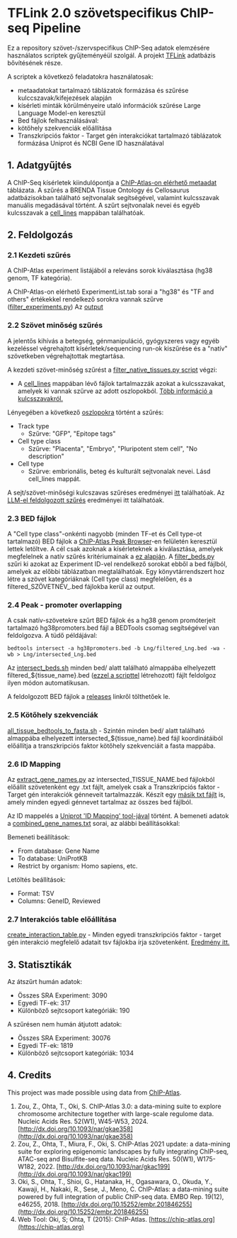 # TFLink 2.0 szövetspecifikus ChIP-seq Pipeline

Ez a repository szövet-/szervspecifikus ChIP-Seq adatok elemzésére használatos scriptek gyűjteményéül szolgál. A projekt [TFLink](https://tflink.net/) adatbázis bővítésének része.

A scriptek a következő feladatokra használatosak:
- metaadatokat tartalmazó táblázatok formázása és szűrése kulccszavak/kifejezések alapján
- kísérleti minták körülményeire utaló információk szűrése Large Language Model-en keresztül
- Bed fájlok felhasználásával:
 - kötőhely szekvenciák előállítása
 - Transzkripciós faktor - Target gén interakciókat tartalmazó táblázatok formázása Uniprot és NCBI Gene ID használatával

## 1. Adatgyűjtés
A ChIP-Seq kísérletek kiindulópontja a [ChIP-Atlas-on elérhető metaadat](https://github.com/inutano/chip-atlas/wiki#tables-summarizing-metadata-and-files) táblázata. A szűrés a BRENDA Tissue Ontology és Cellosaurus adatbázisokban található sejtvonalak segítségével, valamint kulcsszavak manuális megadásával történt. A szűrt sejtvonalak nevei és egyéb kulcsszavak a [cell_lines](https://github.com/kadan02/NativeTissueChIP/tree/master/data/raw/cell_lines) mappában találhatóak. 

## 2. Feldolgozás

### 2.1 Kezdeti szűrés

A ChIP-Atlas experiment listájából a releváns sorok kiválasztása (hg38 genom, TF kategória).

A ChIP-Atlas-on elérhető ExperimentList.tab sorai a "hg38" és "TF and others" értékekkel rendelkező sorokra vannak szűrve ([filter_experiments.py](https://github.com/kadan02/NativeTissueChIP/blob/master/scripts/filter_experiments.py)) Az [output](https://github.com/kadan02/native_tissue_chip-seq_experiments/blob/master/tsv/hg38_TF_filtered_experiments_relevant_columns.tsv)

### 2.2 Szövet minőség szűrés

A jelentős kihívás a betegség, génmanipuláció, gyógyszeres vagy egyéb kezeléssel végrehajtott kísérletek/sequencing run-ok kiszűrése és a "natív" szövetkeben végrehajtottak megtartása.

 A kezdeti szövet-minőség szűrést a [filter_native_tissues.py script](https://github.com/kadan02/native_tissue_chip-seq_experiments/blob/master/filter_native_tissues.py) végzi:
   - A [cell_lines](https://github.com/kadan02/native_tissue_chip-seq_experiments/tree/master/cell_lines) mappában lévő fájlok tartalmazzák azokat a kulcsszavakat, amelyek ki vannak szűrve az adott oszlopokból. [Több információ a kulcsszavakról.](https://github.com/kadan02/NativeTissueChIP/blob/master/cell_lines/README.md)  

Lényegében a következő [oszlopokra](https://github.com/inutano/chip-atlas/wiki#tables-summarizing-metadata-and-files) történt a szűrés:
- Track type
    - Szűrve: "GFP", "Epitope tags"
- Cell type class
    - Szűrve: "Placenta", "Embryo", "Pluripotent stem cell", "No description"
- Cell type 
    - Szűrve: embrionális, beteg és kulturált sejtvonalak nevei. Lásd cell_lines mappát.

A sejt/szövet-minőségi kulcszavas szűréses eredményei [itt](https://github.com/kadan02/native_tissue_chip-seq_experiments/blob/master/tsv/hg38_native_experiments.tsv) találhatóak.
Az [LLM-el feldolgozott szűrés]() eredményei itt találhatóak.

### 2.3 BED fájlok

A "Cell type class"-onkénti nagyobb (minden TF-et és Cell type-ot tartalmazó) BED fájlok a [ChIP-Atlas Peak Browser](https://chip-atlas.org/peak_browser)-en felületén keresztül lettek letöltve. A cél csak azoknak a kísérleteknek a kiválasztása, amelyek megfelelnek a natív szűrés kritériumainak a [ez alapján](https://github.com/kadan02/NativeTissueChIP/blob/master/results/metadata/2025_02_27_16_59_46_native_ids.tsv). A [filter_beds.py](https://github.com/kadan02/NativeTissueChIP/blob/master/scripts/filter_beds.py) szűri ki azokat az Experiment ID-vel rendelkező sorokat ebből a bed fájlból, amelyek az előbbi táblázatban megtalálhatóak. Egy könyvtárrendszert hoz létre a szövet kategóriáknak (Cell type class) megfelelően, és a filtered_SZÖVETNÉV_.bed fájlokba kerül az output.

### 2.4 Peak - promoter overlapping
A csak natív-szövetekre szűrt BED fájlok és a hg38 genom promóterjeit tartalmazó hg38promoters.bed fájl a BEDTools csomag segítségével van feldolgozva.
A tüdő példájával:
```
bedtools intersect -a hg38promoters.bed -b Lng/filtered_Lng.bed -wa -wb > Lng/intersected_Lng.bed
```
Az [intersect_beds.sh](https://github.com/kadan02/NativeTissueChIP/blob/master/scripts/intersect_beds.sh) minden bed/ alatt található almappába elhelyezett filtered_${tissue_name}.bed ([ezzel a scripttel](https://github.com/kadan02/NativeTissueChIP/blob/master/scripts/filter_beds.py) létrehozott) fájlt feldolgoz ilyen módon automatikusan.

A feldolgozott BED fájlok a [releases](https://github.com/kadan02/native_tissue_chip-seq_experiments/releases) linkről tölthetőek le.

### 2.5 Kötőhely szekvenciák

[all_tissue_bedtools_to_fasta.sh](https://github.com/kadan02/NativeTissueChIP/blob/master/scripts/all_tissue_bedtools_to_fasta.sh) - Szintén minden bed/ alatt található almappába elhelyezett intersected_${tissue_name}.bed fájl koordinátáiból előállítja a transzkripciós faktor kötőhely szekvenciáit a fasta mappába.

### 2.6 ID Mapping
 Az [extract_gene_names.py](https://github.com/kadan02/NativeTissueChIP/blob/master/scripts/extract_gene_names.py) az intersected_TISSUE_NAME.bed fájlokból előállít szövetenként egy .txt fájlt, amelyek csak a Transzkripciós faktor - Target gén interakciók génneveit tartalmazzák. Készít egy [másik txt fájlt](combined_gene_names.txt) is, amely minden egyedi génnevet tartalmaz az összes bed fájlból. 

Az ID mappelés a [Uniprot 'ID Mapping' tool-jával]((https://www.uniprot.org/id-mapping)) történt. A bemeneti adatok a [combined_gene_names.txt](https://github.com/kadan02/NativeTissueChIP/blob/master/interactions/combined_gene_names.txt) sorai, az alábbi beállításokkal:

Bemeneti beállítások:
   - From database: Gene Name 
   - To database: UniProtKB 
   - Restrict by organism: Homo sapiens, etc.

Letöltés beállítások:
   - Format: TSV
   - Columns: GeneID, Reviewed

### 2.7 Interakciós table előállítása
[create_interaction_table.py](https://github.com/kadan02/NativeTissueChIP/blob/master/scripts/create_interaction_table.py) - Minden egyedi transzkripciós faktor - target gén interakció megfelelő adatait tsv fájlokba írja szövetenként. [Eredmény itt.](https://github.com/kadan02/NativeTissueChIP/tree/master/results/interactions)

## 3. Statisztikák
Az átszűrt humán adatok:
- Összes SRA Experiment: 3090
- Egyedi TF-ek: 317
- Különböző sejtcsoport kategóriák: 190

A szűrésen nem humán átjutott adatok:
- Összes SRA Experiment: 30076
- Egyedi TF-ek: 1819
- Különböző sejtcsoport kategóriák: 1034

## 4. Credits
This project was made possible using data from [ChIP-Atlas](https://chip-atlas.org).

1. Zou, Z., Ohta, T., Oki, S. ChIP-Atlas 3.0: a data-mining suite to explore chromosome architecture together with large-scale regulome data. Nucleic Acids Res. 52(W1), W45-W53, 2024. [http://dx.doi.org/10.1093/nar/gkae358](http://dx.doi.org/10.1093/nar/gkae358)
2. Zou, Z., Ohta, T., Miura, F., Oki, S. ChIP-Atlas 2021 update: a data-mining suite for exploring epigenomic landscapes by fully integrating ChIP-seq, ATAC-seq and Bisulfite-seq data. Nucleic Acids Res. 50(W1), W175-W182, 2022. [http://dx.doi.org/10.1093/nar/gkac199](http://dx.doi.org/10.1093/nar/gkac199)
3. Oki, S., Ohta, T., Shioi, G., Hatanaka, H., Ogasawara, O., Okuda, Y., Kawaji, H., Nakaki, R., Sese, J., Meno, C. ChIP-Atlas: a data-mining suite powered by full integration of public ChIP-seq data. EMBO Rep. 19(12), e46255, 2018. [http://dx.doi.org/10.15252/embr.201846255](http://dx.doi.org/10.15252/embr.201846255)
4. Web Tool: Oki, S; Ohta, T (2015): ChIP-Atlas. [https://chip-atlas.org](https://chip-atlas.org)
